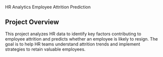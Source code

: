 HR Analytics Employee Attrition Prediction

## Project Overview
This project analyzes HR data to identify key factors contributing to employee attrition and predicts whether an employee is likely to resign.
The goal is to help HR teams understand attrition trends and implement strategies to retain valuable employees.
